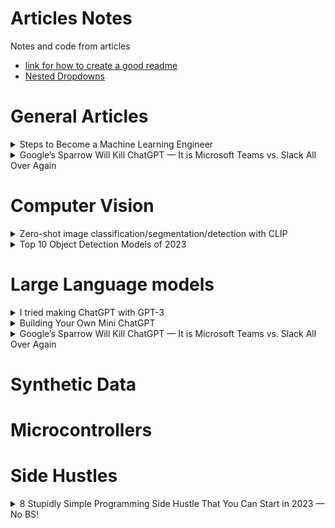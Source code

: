 # Articles Notes
Notes and code from articles
- [link for how to create a good readme](https://docs.github.com/en/get-started/writing-on-github/getting-started-with-writing-and-formatting-on-github/basic-writing-and-formatting-syntax)
- [Nested Dropdowns](https://gist.github.com/ericclemmons/b146fe5da72ca1f706b2ef72a20ac39d#gistcomment-2694183)

# General Articles
<details>
  <summary>Steps to Become a Machine Learning Engineer</summary>
  
  
### [Steps to Become a Machine Learning Engineer](https://medium.com/cometheartbeat/7-steps-to-become-a-machine-learning-engineer-698cba0bc43c)

**what is machine learning**
- Sub field of Artificial inteligence that allows a machine to learn automatically and improve from experience
- techniquie for problem Solving and task automation

**Helpful libraries**
- Scikit-learn
- Tensorflow
- HuggingFace
- Comet

**3 key roles in data science projects**
- Data engineer
  - Create systems/pipelines to
    - Collect raw data
    -  manage data
    -  transform data into information
- Data scientist
  - Create Model Prototype
- ML engineer
  - Use tools to create models
  - Deploy them top production

**Machine Learning Project Lifecycle**
- Data Preperation
  - Clean Data using data preprocessing
    - Prevent garbage in garbage out
- Model Building
  - build the best model with the data they are provided from step above
    - Start with Simple models (regression)
    - Then move to complex models (neural networks)
  - Evaluate performance of the models (accuracy, precuision, recall, F1)
- Model Deployment
  - Deploy, Monitor and maintain the best model from above
    - put into production
  - Ensure that the model is making correct predictions 

**7 steps to becom an ML engineer**
1. Programming 
   - 2 primary languages 
     - R
     - Python
       - General Purpose
       - End to end machine learning projects 
       - cleaning to model deployment 
       - has the following frameworks
         - Pytorch
         - Skicit-Learn
         - Pyspark 
    
2. Machine learning Algorithms
   - Important to know algorithms to know when and what algorithms to use
   - 4 categories of algoisthms are
     - Regression (superviesd learning)
       - Linear Regression
       - Decision Trees
       - Support Vector Machines 
     - Classification (superviesd learning)
       - Logistic Regression
       - Naive Bayes
       - K-Nearest Neighbors 
     - Clustering (Unsuperviesd learning)
       - K-means
       - DBSCAN
       - Gaussian Mixture Models 
     - Dimensionallity Reduction (Unsuperviesd learning)
       - PCA
       - LDA
       - t-SNE 
3. Applied Mathmatics
   - Includes lots of applied mathmatics
     -  Statitics
     -  Linear Algebra
     -  Calculus
     -  Probability Theory
     -  Discrete Maths
   -  Applied when training the model coefficients
   -  Most are based in statistics
4. Deep Learning
   - ML models work well with small to medium datasets
   - Struggle with large datasets 
     - Deep Learning is used to handle these sets
       - Subset of ML that is an extension of artificial neural networks
       - examples of large datasets are
         - image classification
         - language to language techinques
           - GPT-3
           - BERT
       - Deep Learning is Black Box (dont know how they work)
       - Deep learning algorithms to know    
         - multilayer perception
         - convolutional neural networks
         - recurrent neural networks
         - long short-temr memory networks
         - generative adversarial networks
         - Transformers
         - Diffusion 
5. Machine learning Frameworks
   - Pandas
     - Good for data preprocessing
   - Matplotlib
     - Data Visulization
   - Seaborn
     - Data Visulization
   - Scikit-learn
     - implement machine learning algorithms
   - Tensorflow
     - deep learning analysis
   - Pytorch 
     - deep learning analysis
   - Comet
     - Model Optimization
6. MLOps (machine learning operations)
   - Putting machine learning into production
   - Bridge between model building and exporting the model to production
   - DEVOps equivalent for machine learning
   - Useful tools are
     - MLFLow
     - KubeFlow
     - MetaFlow
     - DataRobot
7. Cloud Computing
   - Cloud computing helps you to train models on powerful machines with multiple GPUs
   - deploy those models
   - run as many servers as you want
   - cloud computing services for machine learning are
     -  Amazon SageMaker
     -  Microsoft Azure Machine Learning
     -  GCP Vertex AI for ML engineering

**Additional Skills**
- Data Visualization
- SQL
- NoSQL
- PySpark
- Hadoop
- Docker
- Kubernetes
- CI-CD for Machine Learning
- Git and GitHub
- FastAPI
</details>


<details>
  <summary>Google’s Sparrow Will Kill ChatGPT — It is Microsoft Teams vs. Slack All Over Again</summary>
[Google’s Sparrow Will Kill ChatGPT — It is Microsoft Teams vs. Slack All Over Again](https://medium.com/mlearning-ai/building-your-own-mini-chatgpt-b2e9716ab11](https://entreprenal.com/googles-sparrow-will-kill-chatgpt-it-is-microsoft-teams-vs-slack-all-over-again-da8c5a69c58f)
  

  
</details>







# Computer Vision
<details>
  <summary>Zero-shot image classification/segmentation/detection with CLIP</summary>

  
  ### [Zero-shot image classification/segmentation/detection with CLIP](https://medium.com/@khjfsdu/zero-shot-image-classification-segmentation-detection-with-clip-b8eec06582e3)

**OpenAI CLIP**
  - A model that processes images the same way as text
  - Treats image as a sequence of non-overlapping patches
    - Each patch is a visual token
    - Making an image a sequence of tokens
      - Once it is tokesn it can be processed using transformer
  - Trained on image caption pairs sourced from the web
  - How it Works
    - Converts image/text to vector embeddings using Contrastive loss
    - Generate image and text embeddings in the same vector space
      - allows computing of simularity of 
        - an image
        - a piece of text
      - does simulatitry comparision using cosine simularity between
        - image embedding and text embedding
  - converting to a vector embedding allows for AI by lowering data collectiopn and model training
  - Allows 0-shot prediction for
    - image classification
    - image segmentation
    - Object detection
  
**Image Classification**
  - Model is give
    - an image
    - Text (list of possible classes)
  - Model out puts a simularity to one of the possible classes
    - generates the image embedding
    - generates the texts embedding of the classes
      - picks the class with the embedding closest to the image embedding
   - [pseudo-code](https://github.com/openai/CLIP#zero-shot-prediction)
     ```
      # List of possible classes (text from above)
      classes = ["credit card", "driver's license", "passport"]

      # Loading the model
      model, preprocess = clip.load('ViT-B/32')

      # Preprocessing the data (image and then text)
      image_input = preprocess(image)
      text_inputs = torch.cat([clip.tokenize(f"a photo of a {c}") for c in classes])

      # embedding the image and then the text
      image_features = model.encode_image(image_input)
      text_features = model.encode_text(text_inputs)

      # Pick the most similar class for the image
      similarity = (100.0 * image_features @ text_features.T).softmax(dim=-1)
         ```
**Image Segmentation**
  - CLIPSeg Given
    - An image
    - Text
  - Can highlight in an image where that image representation of the text is in the given images
  - [Link](https://huggingface.co/blog/clipseg-zero-shot)
  
**Image Detection**
  - OWL-ViT does the above but returns a bounding box rather than outlines/shading
  - [Link](https://huggingface.co/spaces/adirik/OWL-ViT)
  
**Final Thoughs**
  - Speeds up time to create a model as training data is not needed
    - No data collection
    - No data labeling
    - No model training
  - Better for cases where you can tolerate a patentially higher error rate
  - Do need training for higher accuracy requirements
</details>


<details>
  <summary>Top 10 Object Detection Models of 2023</summary>
  ### [Top 10 Object Detection Models in 2023](https://medium.com/thelatestai/top-10-object-detection-models-in-2023-235acbc7d8b0)
  
 
  1. Yolov7
     - Pros
       - Very fast and efficient object detection
       - High accuracy on large datasets
       - Runs on low-end devices
     - Cons
       - Can struggle with small object detection
       - Requires a large dataset for optimal performance
  2. EfficientDet
     - Pros
       - State-of-the-art performance on several benchmark datasets
       - Efficient and accurate object detection
       - Can be trained on large datasets
     - Cons
       - Requires a large number of computational resources
       - Can be challenging to train on smaller datasets
  3. RetinaNet
     - Pros
       - Improved accuracy in object detection
       - Efficient and can run on low-end devices
       - Easy to train and use
     - Cons
       - Can struggle with small object detection
       - Requires a large amount of data for optimal performance
  4. Faster R-CNN
     - Pros
       - High accuracy in object detection
       - Effective for object detection in images and videos
       - Easy to train and use
     - Cons
       - Can be computationally expensive
       - Can be slow when detecting objects in real-time
  5. Mask R-CNN
     - Pros
       - High accuracy in object detection and instance segmentation
       - Can generate pixel-level masks for each detected object
       - Easy to train and use
     - Cons
       - Can be computationally expensive
       - Can be slow when detecting objects in real-time
  6. CenterNet
     - Pros
       - State-of-the-art performance on several benchmark datasets
       - High accuracy and efficiency in object detection
       - Can handle occluded and small objects
     - Cons
       - Can be computationally expensive
       - Can struggle with highly overlapping objects
  7. DETR
     - Pros
       - High accuracy and simplicity in object detection
       - Can handle highly overlapping objects
       - No anchor boxes or non-maximum suppression required
     - Cons
       - Can be computationally expensive
       - Requires a large amount of data for optimal performance
  8. Cascade R-CNN
     - Pros
       - State-of-the-art performance on several benchmark datasets
       - High accuracy in object detection
       - Can handle small and occluded objects
     - Cons
       - Can be computationally expensive
       - Requires a large amount of data for optimal performance
  9. SSD (Single Shot MultiBox Detector)
     - Pros
       - High accuracy and efficiency in object detection
       - Real-time object detection on low-end devices
       - Easy to train and use
     - Cons
       - Can struggle with small object detection
       - Can require a large dataset for optimal performance
  10. FCOS (Fully Convolutional One-Stage Object Detection)
     - Pros
       - State-of-the-art performance on several benchmark datasets
       - High accuracy and efficiency in object detection
       - No anchor boxes or non-maximum suppression required
     - Cons
       - Can be computationally expensive
       - Can require a large dataset for optimal performance
</details>
  
  
  
  










# Large Language models
<details>
  <summary>I tried making ChatGPT with GPT-3</summary>

### [I tried making ChatGPT with GPT-3](https://medium.com/geekculture/i-tried-making-chatgpt-with-gpt-3-4f0ef976d8c7)

- Difference between gpt-3 and chatgpt
  - ChatGPT remembers what prompt it received and what answer it gave
  - GPT-3 Does not, each generation is unrelated
- goal for the following code
  - Make GPT-3 aware of its past generations and prompts
  - Make the code fast
  - Make it so that it doesn’t exceed the accepted prompt length
  - sudo code for process
   ```
    
    # 1. input1 
    # 2. add input1 to model
    # 3. show output1
    # 4. input(2.....n)=take value of input1 take output1 
    # 5. add the input2 to the model 
    # 6. Show output(2...n)
    # 7. Loop to 4.
  ```
 Setting up the enviroment
 
```
pip install openai
```

actual code 
```
import openai 
  
# initial input
input_one=input("Enter your prompt: ")
  
# adding the inputs to the AI
c=input_one 
  
for i in range(0,1000):
  # running the GPT-3 API
  openai.api_key = "Your API Key"
  
  # Printing the input
  print(c)
  
  # model
  response = openai.Completion.create(
    engine="text-curie-001",
    prompt=c,
    temperature=0.7 ,
    max_tokens=150,
    top_p=1.0,
    frequency_penalty=0.0,
    presence_penalty=0.0
  )
  
   # store and print the response
   b=response
   print("\n")
   print(response.choices[0].text)#output
  
  # the info generated and tell the AI later what it did a step before
  input_two="This was your last prompt: "+input_one+". This was the response you gave to the prompt:          "+response.choices[0].text+" remember this and answer the prompt given: "
    input_three=input("Enter your prompt: ")
    input_four=input_two+" "+input_three
    c=input_four
```
  
</details>

<details>
  <summary>Building Your Own Mini ChatGPT</summary>
[Building Your Own Mini ChatGPT](https://medium.com/mlearning-ai/building-your-own-mini-chatgpt-b2e9716ab119)
  

  
</details>

<details>
  <summary>Google’s Sparrow Will Kill ChatGPT — It is Microsoft Teams vs. Slack All Over Again</summary>
[Google’s Sparrow Will Kill ChatGPT — It is Microsoft Teams vs. Slack All Over Again](https://medium.com/mlearning-ai/building-your-own-mini-chatgpt-b2e9716ab11](https://entreprenal.com/googles-sparrow-will-kill-chatgpt-it-is-microsoft-teams-vs-slack-all-over-again-da8c5a69c58f)
  

  
</details>













# Synthetic Data












# Microcontrollers













# Side Hustles
<details>
  <summary>8 Stupidly Simple Programming Side Hustle That You Can Start in 2023 — No BS!</summary>
https://medium.com/geekculture/8-stupidly-simple-programming-side-hustle-that-you-can-start-in-2023-no-bs-93ec748d73ee

1. Technical Content writing
   - Pros
     - better understand the subject and identify any gaps in your knowledge
     - Make Connections
     - Can make money
   - How to get started
     - Where
       - LinkedIn, 
       - Twitter
       - Medium
       - Dev.to
       - Hashnode
      - Minimula amount of time
  
2. Building Online Products Using ChatGPT
   - examples
     - AI image Generator
     - Motivational Quote Generator
   - Benefits
     - Get job based off of project
     - More connections
  
3. Selling APIs
   - Create a way for different systems to communicate with each other and exchange data
   - Used in Finace, healthcare, e-commerence
   - How to Get started [Link](https://youtu.be/GK4Pl-GmPHk)
   - Can sell on RapidAI
   - Can sell Directly to clients 

4. Earning With Figma
   - UI/UX design
   - Free lancing 
     - Making designs for people directly
   - Selling design templates
     - Platforms such as Creative Market or Envato
   - Creating/Selling courses
     - platforms such as Udemy or Skillshare
   - Design/Sell Digital Products
     - items such as tshirts, stickers, phone cases 
     - Platforms such as Redbubble or society6

5. Earning with Canva
   - website design

6. Using Blockchain Technology
   - building a block chain

7. Become an Online Consultant
   - 

8. Selling a Programming Product
   - platforms such as Gumroad
</details>

